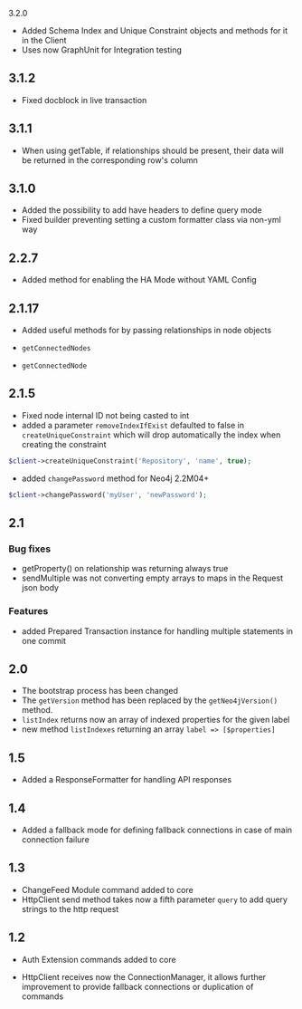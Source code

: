 3.2.0

* Added Schema Index and Unique Constraint objects and methods for it in the Client
* Uses now GraphUnit for Integration testing

## 3.1.2

* Fixed docblock in live transaction

## 3.1.1

* When using getTable, if relationships should be present, their data will be returned in the corresponding row's column

## 3.1.0

* Added the possibility to add have headers to define query mode
* Fixed builder preventing setting a custom formatter class via non-yml way

## 2.2.7

* Added method for enabling the HA Mode without YAML Config

## 2.1.17

* Added useful methods for by passing relationships in node objects

* `getConnectedNodes`
* `getConnectedNode`


## 2.1.5

* Fixed node internal ID not being casted to int
* added a parameter `removeIndexIfExist` defaulted to false in `createUniqueConstraint` which will drop automatically 
the index when creating the constraint

```php
$client->createUniqueConstraint('Repository', 'name', true);
```

* added `changePassword` method for Neo4j 2.2M04+

```php
$client->changePassword('myUser', 'newPassword');
```

## 2.1

### Bug fixes

* getProperty() on relationship was returning always true
* sendMultiple was not converting empty arrays to maps in the Request json body

### Features

* added Prepared Transaction instance for handling multiple statements in one commit

## 2.0

* The bootstrap process has been changed
* The `getVersion` method has been replaced by the `getNeo4jVersion()` method.
* `listIndex` returns now an array of indexed properties for the given label
* new method `listIndexes` returning an array `label => [$properties]`


## 1.5
- Added a ResponseFormatter for handling API responses

## 1.4

- Added a fallback mode for defining fallback connections in case of main connection failure

## 1.3

- ChangeFeed Module command added to core
- HttpClient send method takes now a fifth parameter `query` to add query strings to the http request

## 1.2

- Auth Extension commands added to core

- HttpClient receives now the ConnectionManager, it allows further improvement to provide fallback connections
or duplication of commands